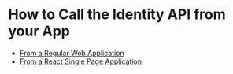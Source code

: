 # How to Call the Identity API from your App

- [From a Regular Web Application](regular-web-app/)
- [From a React Single Page Application](react-single-page-app/)

